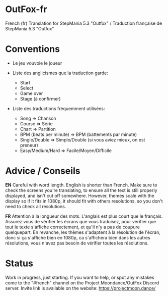# OutFox-fr
French (fr) Translation for StepMania 5.3 "Outfox" / Traduction française de StepMania 5.3 "Outfox"

# Conventions
* Le jeu vouvoie le joueur
* Liste des anglicismes que la traduction garde:
    * Start
    * Select
    * Game over
    * Stage (à confirmer)

* Liste des traductions fréquemment utilisées:
    * Song => Chanson
    * Course => Série
    * Chart => Partition
    * BPM (beats per minute) => BPM (battements par minute)
    * Single/Double => Simple/Double (si vous aviez mieux, on est preneur)
    * Easy/Medium/Hard => Facile/Moyen/Difficile

# Advice / Conseils

**EN** Careful with word length. English is shorter than French. Make sure to check the screens you're translating, to ensure all the text is still properly displayed, and isn't cut off somewhere. However, themes scale with the display so if it fits in 1080p, it should fit with others resolutions, so you don't need to check all resolutions.

**FR** Attention à la longueur des mots. L'anglais est plus court que le français. Assurez vous de vérifier les écrans que vous traduisez, pour vérifier que tout le texte s'affiche correctement, et qu'il n'y a pas de coupure quelquepart. En revanche, les thèmes s'adaptent à la résolution de l'écran, donc si ça s'affiche bien en 1080p, ca s'affichera bien dans les autres résolutions, vous n'avez pas besoin de vérifier toutes les résolutions.

# Status
Work in progress, just starting. If you want to help, or spot any mistakes come to the "#french" channel on the Project Moondance/OutFox Discord server. Invite link is available on the website: https://projectmoon.dance/